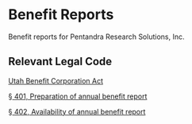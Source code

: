 # Benefit Reports

Benefit reports for Pentandra Research Solutions, Inc.

## Relevant Legal Code

[Utah Benefit Corporation Act](http://le.utah.gov/xcode/Title16/Chapter10B/16-10b.html)

[§ 401, Preparation of annual benefit report](http://le.utah.gov/xcode/Title16/Chapter10B/16-10b-S401.html)

[§ 402, Availability of annual benefit report](http://le.utah.gov/xcode/Title16/Chapter10B/16-10b-S402.html)

